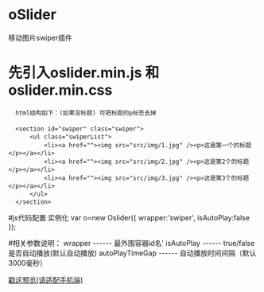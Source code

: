 # oSlider
移动图片swiper插件

# 先引入oslider.min.js 和oslider.min.css

      html结构如下：(如果没标题) 可把标题的p标签去掉
      
      <section id="swiper" class="swiper">
          <ul class="swiperList">
              <li><a href=""><img src="src/img/1.jpg" /><p>这是第一个的标题</p></a></li>
              <li><a href=""><img src="src/img/2.jpg" /><p>这是第2个的标题</p></a></li>
              <li><a href=""><img src="src/img/3.jpg" /><p>这是第3个的标题</p></a></li>
          </ul>
      </section> 
      
#js代码配置
      实例化
      var o=new Oslider({
                wrapper:'swiper',
                isAutoPlay:false
            });
            
#相关参数说明：
      wrapper           ------  最外围容器id名'
      isAutoPlay        ------  true/false  是否自动播放(默认自动播放)
      autoPlayTimeGap   ------  自动播放时间间隔（默认3000毫秒）

<a href="http://thinksley.github.io/oSlider/index.html" target="_blank">戳这预览(请适配手机端)</a>

      
